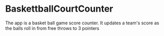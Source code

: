 # BaskettballCourtCounter
The app is a basket ball game score counter. It updates a team's score as the balls roll in from free throws to 3 pointers
